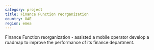 ```yaml
---
category: project
title: Finance Function reorganization
country: UAE
region: emea
---
```

Finance Function reorganization - assisted a mobile operator develop a roadmap to improve the performance of its finance department. 